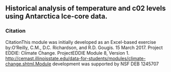 ## Historical analysis of temperature and c02 levels using Antarctica Ice-core data.

### Citation 
CitationThis module was initially developed as an Excel-based exercise 
by:O’Reilly, C.M., D.C. Richardson, and R.D. Gougis. 15 March 2017. 
Project EDDIE: Climate Change. ProjectEDDIE Module 8, Version 1. 
http://cemast.illinoisstate.edu/data-for-students/modules/climate-change.shtml.Module development was supported by NSF DEB 1245707
